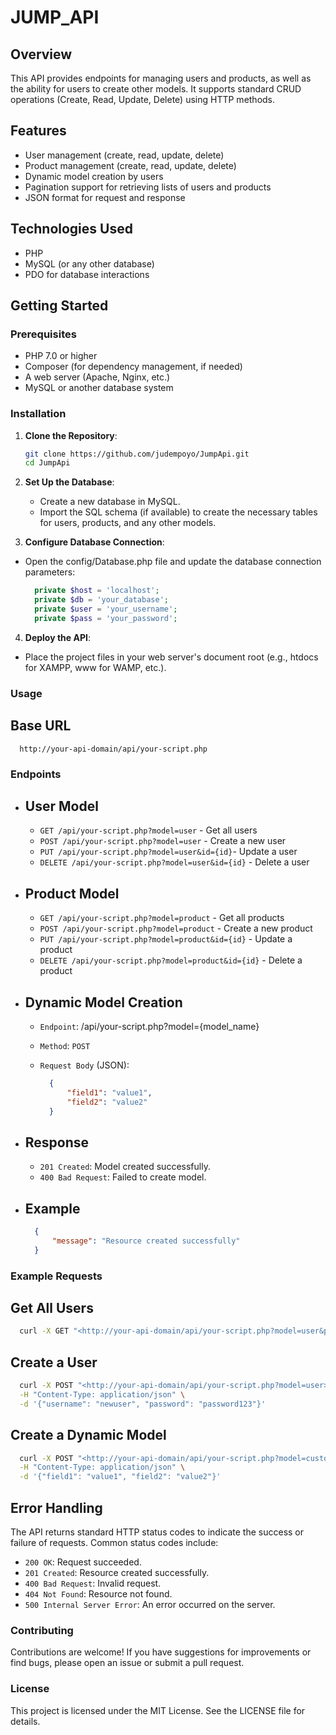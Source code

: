 # JUMP_API

## Overview

This API provides endpoints for managing users and products, as well as the ability for users to create other models. It supports standard CRUD operations (Create, Read, Update, Delete) using HTTP methods.

## Features

- User management (create, read, update, delete)
- Product management (create, read, update, delete)
- Dynamic model creation by users
- Pagination support for retrieving lists of users and products
- JSON format for request and response

## Technologies Used

- PHP
- MySQL (or any other database)
- PDO for database interactions

## Getting Started

### Prerequisites

- PHP 7.0 or higher
- Composer (for dependency management, if needed)
- A web server (Apache, Nginx, etc.)
- MySQL or another database system

### Installation

1. **Clone the Repository**:

   ```bash
   git clone https://github.com/judempoyo/JumpApi.git
   cd JumpApi
    ```

2. **Set Up the Database**:

   - Create a new database in MySQL.
   - Import the SQL schema (if available) to create the necessary tables for users, products, and any other models.

3. **Configure Database Connection**:

- Open the config/Database.php file and update the database connection parameters:

    ```php
      private $host = 'localhost';
      private $db = 'your_database';
      private $user = 'your_username';
      private $pass = 'your_password';
    ```

4. **Deploy the API**:

- Place the project files in your web server's document root (e.g., htdocs for XAMPP, www for WAMP, etc.).
  
### Usage

## Base URL

  ```url
    http://your-api-domain/api/your-script.php
  ```

### Endpoints

- ## User Model

  - `GET /api/your-script.php?model=user` - Get all users
  - `POST /api/your-script.php?model=user` - Create a new user
  - `PUT /api/your-script.php?model=user&id={id}`- Update a user
  - `DELETE /api/your-script.php?model=user&id={id}` - Delete a user
  
- ## Product Model

  - `GET /api/your-script.php?model=product` - Get all products
  - `POST /api/your-script.php?model=product` - Create a new product
  - `PUT /api/your-script.php?model=product&id={id}` - Update a product
  - `DELETE /api/your-script.php?model=product&id={id}` - Delete a product

- ## Dynamic Model Creation

  - `Endpoint`: /api/your-script.php?model={model_name}
  - `Method`: `POST`
  - `Request Body` (JSON):

    ```json
      {
          "field1": "value1",
          "field2": "value2"
      }
    ```

- ## Response

  - `201 Created`: Model created successfully.
  - `400 Bad Request`: Failed to create model.
  
- ## Example
  
    ```json
      {
          "message": "Resource created successfully"
      }
    ```

### Example Requests

## Get All Users

  ```bash
    curl -X GET "<http://your-api-domain/api/your-script.php?model=user&page=1&limit=10>"
  ```

## Create a User

  ```bash
    curl -X POST "<http://your-api-domain/api/your-script.php?model=user>" \
    -H "Content-Type: application/json" \
    -d '{"username": "newuser", "password": "password123"}'
  ```

## Create a Dynamic Model

  ```bash
    curl -X POST "<http://your-api-domain/api/your-script.php?model=customModel>" \
    -H "Content-Type: application/json" \
    -d '{"field1": "value1", "field2": "value2"}'
  ```

## Error Handling

The API returns standard HTTP status codes to indicate the success or failure of requests. Common status codes include:

- `200 OK`: Request succeeded.
- `201 Created`: Resource created successfully.
- `400 Bad Request`: Invalid request.
- `404 Not Found`: Resource not found.
- `500 Internal Server Error`: An error occurred on the server.

### Contributing

Contributions are welcome! If you have suggestions for improvements or find bugs, please open an issue or submit a pull request.

### License

This project is licensed under the MIT License. See the LICENSE file for details.
